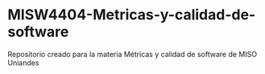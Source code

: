 # MISW4404-Metricas-y-calidad-de-software
Repositorio creado para la materia Métricas y calidad de software de MISO Uniandes
